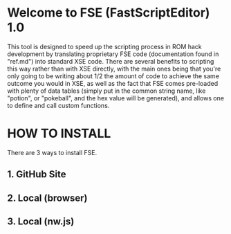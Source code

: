 # Welcome to FSE (FastScriptEditor) 1.0

This tool is designed to speed up the scripting process in ROM hack development by translating proprietary FSE code (documentation found in "ref.md") into standard XSE code.
There are several benefits to scripting this way rather than with XSE directly, with the main ones being that you're only going to be writing about 1/2 the amount of code to achieve the same outcome you would in XSE, as well as the fact that FSE comes pre-loaded with plenty of data tables (simply put in the common string name, like "potion", or "pokeball", and the hex value will be generated), and allows one to define and call custom functions.

# HOW TO INSTALL

There are 3 ways to install FSE.

## 1. GitHub Site



## 2. Local (browser)



## 3. Local (nw.js)

